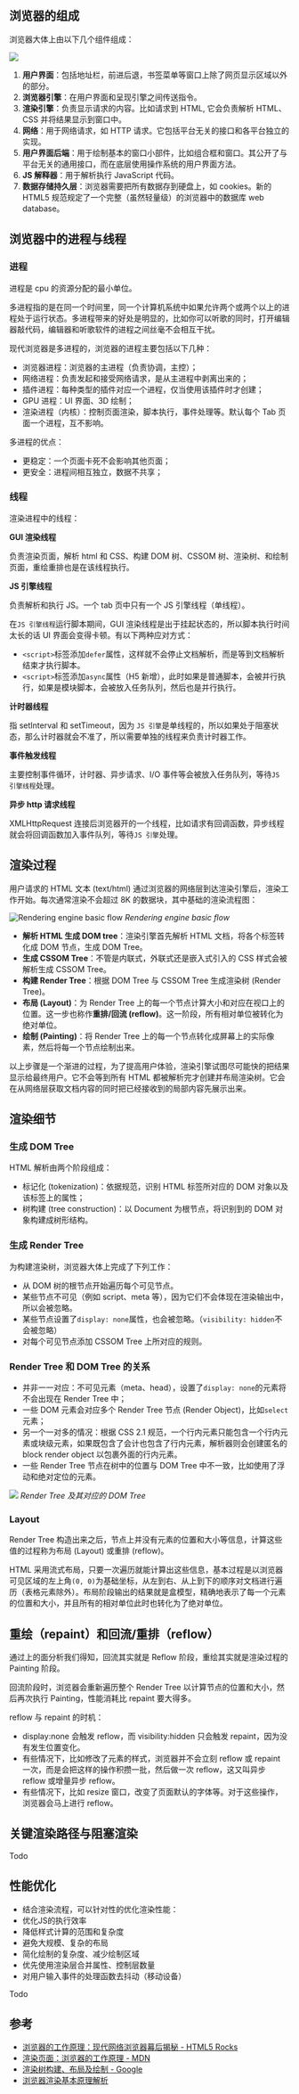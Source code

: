 ## 浏览器的组成

浏览器大体上由以下几个组件组成：

![](../../images/browser/layers.png)

1. **用户界面**：包括地址栏，前进后退，书签菜单等窗口上除了网页显示区域以外的部分。
2. **浏览器引擎**：在用户界面和呈现引擎之间传送指令。
3. **渲染引擎**：负责显示请求的内容。比如请求到 HTML, 它会负责解析 HTML、CSS 并将结果显示到窗口中。
4. **网络**：用于网络请求，如 HTTP 请求。它包括平台无关的接口和各平台独立的实现。
5. **用户界面后端**：用于绘制基本的窗口小部件，比如组合框和窗口。其公开了与平台无关的通用接口，而在底层使用操作系统的用户界面方法。
6. **JS 解释器**：用于解析执行 JavaScript 代码。
7. **数据存储持久层**：浏览器需要把所有数据存到硬盘上，如 cookies。新的 HTML5 规范规定了一个完整（虽然轻量级）的浏览器中的数据库 web database。

## 浏览器中的进程与线程

### 进程

进程是 cpu 的资源分配的最小单位。

多进程指的是在同一个时间里，同一个计算机系统中如果允许两个或两个以上的进程处于运行状态。多进程带来的好处是明显的，比如你可以听歌的同时，打开编辑器敲代码，编辑器和听歌软件的进程之间丝毫不会相互干扰。

现代浏览器是多进程的，浏览器的进程主要包括以下几种：

- 浏览器进程：浏览器的主进程（负责协调，主控）；
- 网络进程：负责发起和接受网络请求，是从主进程中剥离出来的；
- 插件进程：每种类型的插件对应一个进程，仅当使用该插件时才创建；
- GPU 进程：UI 界面、3D 绘制；
- 渲染进程（内核）：控制页面渲染，脚本执行，事件处理等。默认每个 Tab 页面一个进程，互不影响。

多进程的优点：

- 更稳定：一个页面卡死不会影响其他页面；
- 更安全：进程间相互独立，数据不共享；

### 线程

渲染进程中的线程：

  **GUI 渲染线程**

负责渲染页面，解析 html 和 CSS、构建 DOM 树、CSSOM 树、渲染树、和绘制页面，重绘重排也是在该线程执行。

**JS 引擎线程**

负责解析和执行 JS。一个 tab 页中只有一个 JS 引擎线程（单线程）。

在`JS 引擎线程`运行脚本期间，GUI 渲染线程是出于挂起状态的，所以脚本执行时间太长的话 UI 界面会变得卡顿。有以下两种应对方式：

- `<script>`标签添加`defer`属性，这样就不会停止文档解析，而是等到文档解析结束才执行脚本。
- `<script>`标签添加`async`属性（H5 新增），此时如果是普通脚本，会被并行执行，如果是模块脚本，会被放入任务队列，然后也是并行执行。

**计时器线程**

指 setInterval 和 setTimeout，因为 `JS 引擎`是单线程的，所以如果处于阻塞状态，那么计时器就会不准了，所以需要单独的线程来负责计时器工作。

**事件触发线程**

主要控制事件循环，计时器、异步请求、I/O 事件等会被放入任务队列，等待`JS 引擎线程`处理。

**异步 http 请求线程**

XMLHttpRequest 连接后浏览器开的一个线程，比如请求有回调函数，异步线程就会将回调函数加入事件队列，等待`JS 引擎`处理。

## 渲染过程

用户请求的 HTML 文本 (text/html) 通过浏览器的网络层到达渲染引擎后，渲染工作开始。每次通常渲染不会超过 8K 的数据块，其中基础的渲染流程图：

![Rendering engine basic flow](../../images/browser/flow.png)
_Rendering engine basic flow_

- **解析 HTML 生成 DOM tree**：渲染引擎首先解析 HTML 文档，将各个标签转化成 DOM 节点，生成 DOM Tree。
- **生成 CSSOM Tree**：不管是内联式，外联式还是嵌入式引入的 CSS 样式会被解析生成 CSSOM Tree。
- **构建 Render Tree**：根据 DOM Tree 与 CSSOM Tree 生成渲染树 (Render Tree)。
- **布局 (Layout)**：为 Render Tree 上的每一个节点计算大小和对应在视口上的位置。这一步也称作**重排/回流 (reflow)**。这一阶段，所有相对单位被转化为绝对单位。
- **绘制 (Painting)**：将 Render Tree 上的每一个节点转化成屏幕上的实际像素，然后将每一个节点绘制出来。

以上步骤是一个渐进的过程，为了提高用户体验，渲染引擎试图尽可能快的把结果显示给最终用户。它不会等到所有 HTML 都被解析完才创建并布局渲染树。它会在从网络层获取文档内容的同时把已经接收到的局部内容先展示出来。

## 渲染细节

### 生成 DOM Tree

HTML 解析由两个阶段组成：

- 标记化 (tokenization)：依据规范，识别 HTML 标签所对应的 DOM 对象以及该标签上的属性；
- 树构建 (tree construction)：以 Document 为根节点，将识别到的 DOM 对象构建成树形结构。

### 生成 Render Tree

为构建渲染树，浏览器大体上完成了下列工作：
- 从 DOM 树的根节点开始遍历每个可见节点。
- 某些节点不可见（例如 script、meta 等），因为它们不会体现在渲染输出中，所以会被忽略。
- 某些节点设置了`display: none`属性，也会被忽略。（`visibility: hidden`不会被忽略）
- 对每个可见节点添加 CSSOM Tree 上所对应的规则。

### Render Tree 和 DOM Tree 的关系

- 并非一一对应：不可见元素（meta、head），设置了`display: none`的元素将不会出现在 Render Tree 中；
- 一些 DOM 元素会对应多个 Render Tree 节点 (Render Object)，比如`select`元素；
- 另一个一对多的情况：根据 CSS 2.1 规范，一个行内元素只能包含一个行内元素或块级元素，如果既包含了会计也包含了行内元素，解析器则会创建匿名的 block render object 以包裹外面的行内元素。
- 一些 Render Tree 节点在树中的位置与 DOM Tree 中不一致，比如使用了浮动和绝对定位的元素。

![](../../images/browser/rendertree-domtree.png)
_Render Tree 及其对应的 DOM Tree_

### Layout

Render Tree 构造出来之后，节点上并没有元素的位置和大小等信息，计算这些值的过程称为布局 (Layout) 或重排 (reflow)。

HTML 采用流式布局，只要一次遍历就能计算出这些信息，基本过程是以浏览器可见区域的左上角`(0, 0)`为基础坐标，从左到右、从上到下的顺序对文档进行遍历（表格元素除外）。布局阶段输出的结果就是盒模型，精确地表示了每一个元素的位置和大小，并且所有的相对单位此时也转化为了绝对单位。

## 重绘（repaint）和回流/重排（reflow）

通过上的面分析我们得知，回流其实就是 Reflow 阶段，重绘其实就是渲染过程的 Painting 阶段。

回流阶段时，浏览器会重新遍历整个 Render Tree 以计算节点的位置和大小，然后再次执行 Painting，性能消耗比 repaint 要大得多。

reflow 与 repaint 的时机：

- display:none 会触发 reflow，而 visibility:hidden 只会触发 repaint，因为没有发生位置变化。
- 有些情况下，比如修改了元素的样式，浏览器并不会立刻 reflow 或 repaint 一次，而是会把这样的操作积攒一批，然后做一次 reflow，这又叫异步 reflow 或增量异步 reflow。
- 有些情况下，比如 resize 窗口，改变了页面默认的字体等。对于这些操作，浏览器会马上进行 reflow。

## 关键渲染路径与阻塞渲染

Todo

## 性能优化

- 结合渲染流程，可以针对性的优化渲染性能：
- 优化JS的执行效率
- 降低样式计算的范围和复杂度
- 避免大规模、复杂的布局
- 简化绘制的复杂度、减少绘制区域
- 优先使用渲染层合并属性、控制层数量
- 对用户输入事件的处理函数去抖动（移动设备）

Todo

## 参考

- [浏览器的工作原理：现代网络浏览器幕后揭秘 - HTML5 Rocks](https://www.html5rocks.com/zh/tutorials/internals/howbrowserswork/)
- [渲染页面：浏览器的工作原理 - MDN](https://developer.mozilla.org/zh-CN/docs/Web/Performance/How_browsers_work)
- [渲染树构建、布局及绘制 - Google](https://developers.google.com/web/fundamentals/performance/critical-rendering-path/render-tree-construction)
- [浏览器渲染基本原理解析](https://mp.weixin.qq.com/s?__biz=MzUyNDYxNDAyMg==&mid=2247484405&idx=1&sn=64fca96a6fc7fc2bf11e2da6079de678&chksm=fa2be31ccd5c6a0aad0b37aa57a16d416280a2e6c2f6458b3da756fe168f7ed5a4e7981ca919&mpshare=1&scene=1&srcid=#rd)
